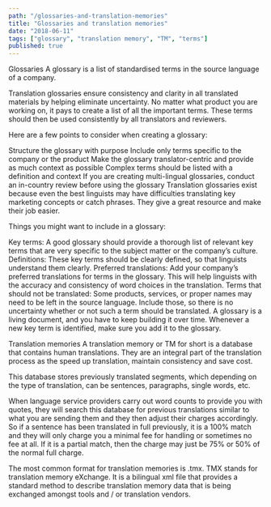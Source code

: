 ```yaml
---
path: "/glossaries-and-translation-memories"
title: "Glossaries and translation memories"
date: "2018-06-11"
tags: ["glossary", "translation memory", "TM", "terms"]
published: true
---
```


Glossaries
A glossary is a list of standardised terms in the source language of a company.

Translation glossaries ensure consistency and clarity in all translated materials by helping eliminate uncertainty. No matter what product you are working on, it pays to create a list of all the important terms. These terms should then be used consistently by all translators and reviewers.

Here are a few points to consider when creating a glossary:

Structure the glossary with purpose
Include only terms specific to the company or the product
Make the glossary translator-centric and provide as much context as possible
Complex terms should be listed with a definition and context
If you are creating multi-lingual glossaries, conduct an in-country review before using the glossary
Translation glossaries exist because even the best linguists may have difficulties translating key marketing concepts or catch phrases. They give a great resource and make their job easier.

Things you might want to include in a glossary:

Key terms: A good glossary should provide a thorough list of relevant key terms that are very specific to the subject matter or the company’s culture.
Definitions: These key terms should be clearly defined, so that linguists understand them clearly.
Preferred translations: Add your company’s preferred translations for terms in the glossary. This will help linguists with the accuracy and consistency of word choices in the translation.
Terms that should not be translated: Some products, services, or proper names may need to be left in the source language. Include those, so there is no uncertainty whether or not such a term should be translated.
A glossary is a living document, and you have to keep building it over time. Whenever a new key term is identified, make sure you add it to the glossary.

Translation memories
A translation memory or TM for short is a database that contains human translations. They are an integral part of the translation process as the speed up translation, maintain consistency and save cost.

This database stores previously translated segments, which depending on the type of translation, can be sentences, paragraphs, single words, etc.

When language service providers carry out word counts to provide you with quotes, they will search this database for previous translations similar to what you are sending them and they then adjust their charges accordingly. So if a sentence has been translated in full previously, it is a 100% match and they will only charge you a minimal fee for handling or sometimes no fee at all. If it is a partial match, then the charge may just be 75% or 50% of the normal full charge.

The most common format for translation memories is .tmx. TMX stands for translation memory eXchange. It is a bilingual xml file that provides a standard method to describe translation memory data that is being exchanged amongst tools and / or translation vendors.